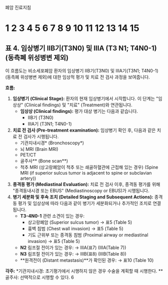 폐암 진료지침
# 1 2 3 4 5 6 7 8 9 10 11 12 13 14 15

## 표 4. 임상병기 IIB기(T3N0) 및 IIIA (T3 N1; T4N0-1) (동측폐 위성병변 제외)

이 흐름도는 비소세포폐암 환자의 임상병기 IIB기(T3N0) 및 IIIA기(T3N1; T4N0-1) (동측폐 위성병변 제외)에 대한 임상적 평가 및 치료 전 검사 과정을 보여줍니다.

**흐름:**
1.  **임상병기 (Clinical Stage):** 환자의 현재 임상병기에서 시작합니다. 이 단계는 "임상상" (Clinical findings) 및 "치료" (Treatment)와 연관됩니다.
    *   **임상상 (Clinical findings):** 평가 대상 병기는 다음과 같습니다.
        *   IIB기 (T3N0)
        *   IIIA기 (T3N1; T4N0-1)
2.  **치료 전 검사 (Pre-treatment examination):** 임상병기 확인 후, 다음과 같은 치료 전 검사가 시행됩니다.
    *   기관지내시경\* (Bronchoscopy\*)
    *   뇌 MRI (Brain MRI)
    *   PET/CT
    *   골주사\*\* (Bone scan\*\*)
    *   척추 MRI (상고랑폐암이 척추 또는 쇄골하혈관에 근접해 있는 경우) (Spine MRI (if superior sulcus tumor is adjacent to spine or subclavian artery))
3.  **종격동 평가 (Mediastinal Evaluation):** 치료 전 검사 이후, 종격동 평가를 위해 "종격동내시경 또는 EBUS" (Mediastinoscopy or EBUS)가 시행됩니다.
4.  **병기 세분화 및 후속 조치 (Detailed Staging and Subsequent Actions):** 종격동 평가 및 임상상에 따라 다음과 같이 병기가 세분화되거나 추가적인 조치로 연결됩니다.
    *   **T3-4N0-1** 관련 소견이 있는 경우:
        *   상고랑폐암 (Superior sulcus tumor) → 표5 (Table 5)
        *   흉벽 침범 (Chest wall invasion) → 표5 (Table 5)
        *   기도 근위부 또는 종격동 침범 (Proximal airway or mediastinal invasion) → 표5 (Table 5)
    *   **N2** 림프절 전이가 있는 경우: → IIIA(표7) (IIIA(Table 7))
    *   **N3** 림프절 전이가 있는 경우: → IIIB(표8) (IIIB(Table 8))
    *   **원격전이 (Distant metastasis)**가 확인된 경우: → 표10 (Table 10)

**각주:**
\*기관지내시경: 초기평가에서 시행하지 않은 경우 수술을 계획할 때 시행한다.
\*\*골주사: 선택적으로 시행할 수 있다.
<PAGE>6